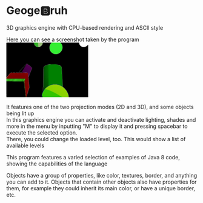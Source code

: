 # Geoge🅱ruh
3D graphics engine with CPU-based rendering and ASCII style

Here you can see a screenshot taken by the program\
<img src="https://github.com/JorgeCepeda/Geogebruh/blob/master/Render.jpg?raw=true" height="144" width="216"><br/>

It features one of the two projection modes (2D and 3D), and some objects being lit up\
In this graphics engine you can activate and deactivate lighting, shades and more in the menu by inputting "M" to display it and pressing spacebar to execute the selected option.\
There, you could change the loaded level, too. This would show a list of available levels

This program features a varied selection of examples of Java 8 code, showing the capabilities of the language

Objects have a group of properties, like color, textures, border, and anything you can add to it. Objects that contain other objects also have properties for them, for example they could inherit its main color, or have a unique border, etc.
